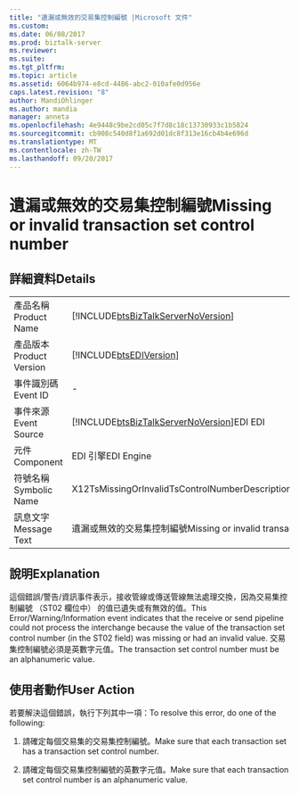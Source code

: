 ```yaml
---
title: "遺漏或無效的交易集控制編號 |Microsoft 文件"
ms.custom: 
ms.date: 06/08/2017
ms.prod: biztalk-server
ms.reviewer: 
ms.suite: 
ms.tgt_pltfrm: 
ms.topic: article
ms.assetid: 6064b974-e8cd-4486-abc2-010afe0d956e
caps.latest.revision: "8"
author: MandiOhlinger
ms.author: mandia
manager: anneta
ms.openlocfilehash: 4e9448c9be2cd05c7f7d8c18c13730933c1b5824
ms.sourcegitcommit: cb908c540d8f1a692d01dc8f313e16cb4b4e696d
ms.translationtype: MT
ms.contentlocale: zh-TW
ms.lasthandoff: 09/20/2017
---
```

# <a name="missing-or-invalid-transaction-set-control-number"></a><span data-ttu-id="900a1-102">遺漏或無效的交易集控制編號</span><span class="sxs-lookup"><span data-stu-id="900a1-102">Missing or invalid transaction set control number</span></span>
## <a name="details"></a><span data-ttu-id="900a1-103">詳細資料</span><span class="sxs-lookup"><span data-stu-id="900a1-103">Details</span></span>  
  
|||  
|-|-|  
|<span data-ttu-id="900a1-104">產品名稱</span><span class="sxs-lookup"><span data-stu-id="900a1-104">Product Name</span></span>|[!INCLUDE[btsBizTalkServerNoVersion](../includes/btsbiztalkservernoversion-md.md)]|  
|<span data-ttu-id="900a1-105">產品版本</span><span class="sxs-lookup"><span data-stu-id="900a1-105">Product Version</span></span>|[!INCLUDE[btsEDIVersion](../includes/btsediversion-md.md)]|  
|<span data-ttu-id="900a1-106">事件識別碼</span><span class="sxs-lookup"><span data-stu-id="900a1-106">Event ID</span></span>|-|  
|<span data-ttu-id="900a1-107">事件來源</span><span class="sxs-lookup"><span data-stu-id="900a1-107">Event Source</span></span>|[!INCLUDE[btsBizTalkServerNoVersion](../includes/btsbiztalkservernoversion-md.md)]<span data-ttu-id="900a1-108">EDI</span><span class="sxs-lookup"><span data-stu-id="900a1-108"> EDI</span></span>|  
|<span data-ttu-id="900a1-109">元件</span><span class="sxs-lookup"><span data-stu-id="900a1-109">Component</span></span>|<span data-ttu-id="900a1-110">EDI 引擎</span><span class="sxs-lookup"><span data-stu-id="900a1-110">EDI Engine</span></span>|  
|<span data-ttu-id="900a1-111">符號名稱</span><span class="sxs-lookup"><span data-stu-id="900a1-111">Symbolic Name</span></span>|<span data-ttu-id="900a1-112">X12TsMissingOrInvalidTsControlNumberDescription</span><span class="sxs-lookup"><span data-stu-id="900a1-112">X12TsMissingOrInvalidTsControlNumberDescription</span></span>|  
|<span data-ttu-id="900a1-113">訊息文字</span><span class="sxs-lookup"><span data-stu-id="900a1-113">Message Text</span></span>|<span data-ttu-id="900a1-114">遺漏或無效的交易集控制編號</span><span class="sxs-lookup"><span data-stu-id="900a1-114">Missing or invalid transaction set control number</span></span>|  
  
## <a name="explanation"></a><span data-ttu-id="900a1-115">說明</span><span class="sxs-lookup"><span data-stu-id="900a1-115">Explanation</span></span>  
 <span data-ttu-id="900a1-116">這個錯誤/警告/資訊事件表示，接收管線或傳送管線無法處理交換，因為交易集控制編號 （ST02 欄位中） 的值已遺失或有無效的值。</span><span class="sxs-lookup"><span data-stu-id="900a1-116">This Error/Warning/Information event indicates that the receive or send pipeline could not process the interchange because the value of the transaction set control number (in the ST02 field) was missing or had an invalid value.</span></span> <span data-ttu-id="900a1-117">交易集控制編號必須是英數字元值。</span><span class="sxs-lookup"><span data-stu-id="900a1-117">The transaction set control number must be an alphanumeric value.</span></span>  
  
## <a name="user-action"></a><span data-ttu-id="900a1-118">使用者動作</span><span class="sxs-lookup"><span data-stu-id="900a1-118">User Action</span></span>  
 <span data-ttu-id="900a1-119">若要解決這個錯誤，執行下列其中一項：</span><span class="sxs-lookup"><span data-stu-id="900a1-119">To resolve this error, do one of the following:</span></span>  
  
1.  <span data-ttu-id="900a1-120">請確定每個交易集的交易集控制編號。</span><span class="sxs-lookup"><span data-stu-id="900a1-120">Make sure that each transaction set has a transaction set control number.</span></span>  
  
2.  <span data-ttu-id="900a1-121">請確定每個交易集控制編號的英數字元值。</span><span class="sxs-lookup"><span data-stu-id="900a1-121">Make sure that each transaction set control number is an alphanumeric value.</span></span>